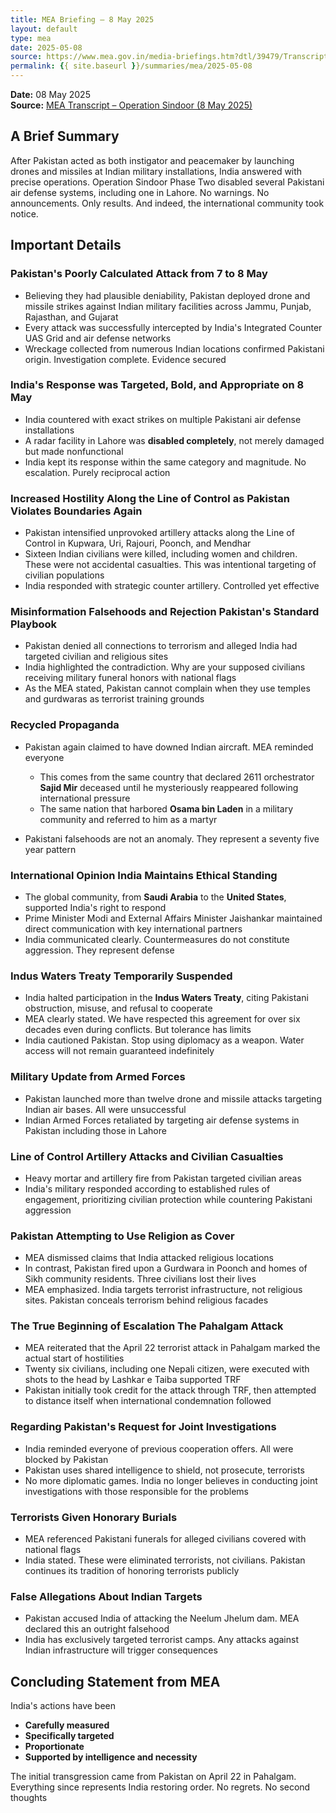 ```yaml
---
title: MEA Briefing – 8 May 2025
layout: default
type: mea
date: 2025-05-08
source: https://www.mea.gov.in/media-briefings.htm?dtl/39479/Transcript_of_Special_briefing_on_OPERATION_SINDOOR_May_08_2025
permalink: {{ site.baseurl }}/summaries/mea/2025-05-08
---
```


**Date:** 08 May 2025  
**Source:** [MEA Transcript – Operation Sindoor (8 May 2025)](https://www.mea.gov.in/media-briefings.htm?dtl/39479/Transcript_of_Special_briefing_on_OPERATION_SINDOOR_May_08_2025)



## A Brief Summary

After Pakistan acted as both instigator and peacemaker by launching drones and missiles at Indian military installations, India answered with precise operations. Operation Sindoor Phase Two disabled several Pakistani air defense systems, including one in Lahore. No warnings. No announcements. Only results. And indeed, the international community took notice.

## Important Details

### Pakistan's Poorly Calculated Attack from 7 to 8 May

* Believing they had plausible deniability, Pakistan deployed drone and missile strikes against Indian military facilities across Jammu, Punjab, Rajasthan, and Gujarat
* Every attack was successfully intercepted by India's Integrated Counter UAS Grid and air defense networks
* Wreckage collected from numerous Indian locations confirmed Pakistani origin. Investigation complete. Evidence secured

### India's Response was Targeted, Bold, and Appropriate on 8 May

* India countered with exact strikes on multiple Pakistani air defense installations
* A radar facility in Lahore was **disabled completely**, not merely damaged but made nonfunctional
* India kept its response within the same category and magnitude. No escalation. Purely reciprocal action

### Increased Hostility Along the Line of Control as Pakistan Violates Boundaries Again

* Pakistan intensified unprovoked artillery attacks along the Line of Control in Kupwara, Uri, Rajouri, Poonch, and Mendhar
* Sixteen Indian civilians were killed, including women and children. These were not accidental casualties. This was intentional targeting of civilian populations
* India responded with strategic counter artillery. Controlled yet effective

### Misinformation Falsehoods and Rejection Pakistan's Standard Playbook

* Pakistan denied all connections to terrorism and alleged India had targeted civilian and religious sites
* India highlighted the contradiction. Why are your supposed civilians receiving military funeral honors with national flags
* As the MEA stated, Pakistan cannot complain when they use temples and gurdwaras as terrorist training grounds

### Recycled Propaganda

* Pakistan again claimed to have downed Indian aircraft. MEA reminded everyone

  * This comes from the same country that declared 2611 orchestrator **Sajid Mir** deceased until he mysteriously reappeared following international pressure
  * The same nation that harbored **Osama bin Laden** in a military community and referred to him as a martyr
* Pakistani falsehoods are not an anomaly. They represent a seventy five year pattern

### International Opinion India Maintains Ethical Standing

* The global community, from **Saudi Arabia** to the **United States**, supported India's right to respond
* Prime Minister Modi and External Affairs Minister Jaishankar maintained direct communication with key international partners
* India communicated clearly. Countermeasures do not constitute aggression. They represent defense

### Indus Waters Treaty Temporarily Suspended

* India halted participation in the **Indus Waters Treaty**, citing Pakistani obstruction, misuse, and refusal to cooperate
* MEA clearly stated. We have respected this agreement for over six decades even during conflicts. But tolerance has limits
* India cautioned Pakistan. Stop using diplomacy as a weapon. Water access will not remain guaranteed indefinitely

### Military Update from Armed Forces

* Pakistan launched more than twelve drone and missile attacks targeting Indian air bases. All were unsuccessful
* Indian Armed Forces retaliated by targeting air defense systems in Pakistan including those in Lahore

### Line of Control Artillery Attacks and Civilian Casualties

* Heavy mortar and artillery fire from Pakistan targeted civilian areas
* India's military responded according to established rules of engagement, prioritizing civilian protection while countering Pakistani aggression

### Pakistan Attempting to Use Religion as Cover

* MEA dismissed claims that India attacked religious locations
* In contrast, Pakistan fired upon a Gurdwara in Poonch and homes of Sikh community residents. Three civilians lost their lives
* MEA emphasized. India targets terrorist infrastructure, not religious sites. Pakistan conceals terrorism behind religious facades

### The True Beginning of Escalation The Pahalgam Attack

* MEA reiterated that the April 22 terrorist attack in Pahalgam marked the actual start of hostilities
* Twenty six civilians, including one Nepali citizen, were executed with shots to the head by Lashkar e Taiba supported TRF
* Pakistan initially took credit for the attack through TRF, then attempted to distance itself when international condemnation followed

### Regarding Pakistan's Request for Joint Investigations

* India reminded everyone of previous cooperation offers. All were blocked by Pakistan
* Pakistan uses shared intelligence to shield, not prosecute, terrorists
* No more diplomatic games. India no longer believes in conducting joint investigations with those responsible for the problems

### Terrorists Given Honorary Burials

* MEA referenced Pakistani funerals for alleged civilians covered with national flags
* India stated. These were eliminated terrorists, not civilians. Pakistan continues its tradition of honoring terrorists publicly

### False Allegations About Indian Targets

* Pakistan accused India of attacking the Neelum Jhelum dam. MEA declared this an outright falsehood
* India has exclusively targeted terrorist camps. Any attacks against Indian infrastructure will trigger consequences

## Concluding Statement from MEA

India's actions have been

* **Carefully measured**
* **Specifically targeted**
* **Proportionate**
* **Supported by intelligence and necessity**

The initial transgression came from Pakistan on April 22 in Pahalgam. Everything since represents India restoring order. No regrets. No second thoughts